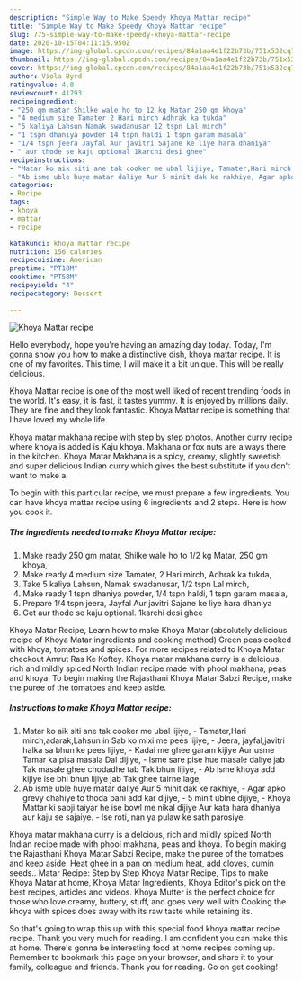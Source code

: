 ```yaml
---
description: "Simple Way to Make Speedy Khoya Mattar recipe"
title: "Simple Way to Make Speedy Khoya Mattar recipe"
slug: 775-simple-way-to-make-speedy-khoya-mattar-recipe
date: 2020-10-15T04:11:15.950Z
image: https://img-global.cpcdn.com/recipes/84a1aa4e1f22b73b/751x532cq70/khoya-mattar-recipe-recipe-main-photo.jpg
thumbnail: https://img-global.cpcdn.com/recipes/84a1aa4e1f22b73b/751x532cq70/khoya-mattar-recipe-recipe-main-photo.jpg
cover: https://img-global.cpcdn.com/recipes/84a1aa4e1f22b73b/751x532cq70/khoya-mattar-recipe-recipe-main-photo.jpg
author: Viola Byrd
ratingvalue: 4.8
reviewcount: 41793
recipeingredient:
- "250 gm matar Shilke wale ho to 12 kg Matar 250 gm khoya"
- "4 medium size Tamater 2 Hari mirch Adhrak ka tukda"
- "5 kaliya Lahsun Namak swadanusar 12 tspn Lal mirch"
- "1 tspn dhaniya powder 14 tspn haldi 1 tspn garam masala"
- "1/4 tspn jeera Jayfal Aur javitri Sajane ke liye hara dhaniya"
- " aur thode se kaju optional 1karchi desi ghee"
recipeinstructions:
- "Matar ko aik siti ane tak cooker me ubal lijiye, Tamater,Hari mirch,adarak,Lahsun in Sab ko mixi me pees lijiye, Jeera, jayfal,javitri halka sa bhun ke pees lijiye, Kadai me ghee garam kijiye Aur usme Tamar ka pisa masala Dal dijiye, Isme sare pise hue masale daliye jab Tak masale ghee chodadhe tab Tak bhun lijiye, Ab isme khoya add kijiye ise bhi bhun lijiye jab Tak ghee tairne lage,"
- "Ab isme uble huye matar daliye Aur 5 minit dak ke rakhiye, Agar apko grevy chahiye to thoda pani add kar dijiye, 5 minit ublne dijiye, Khoya Mattar ki sabji taiyar he ise bowl me nikal dijiye Aur kata hara dhaniya aur kaju se sajaiye. Ise roti, nan ya pulaw ke sath parosiye."
categories:
- Recipe
tags:
- khoya
- mattar
- recipe

katakunci: khoya mattar recipe 
nutrition: 156 calories
recipecuisine: American
preptime: "PT18M"
cooktime: "PT58M"
recipeyield: "4"
recipecategory: Dessert

---
```



![Khoya Mattar recipe](https://img-global.cpcdn.com/recipes/84a1aa4e1f22b73b/751x532cq70/khoya-mattar-recipe-recipe-main-photo.jpg)

Hello everybody, hope you're having an amazing day today. Today, I'm gonna show you how to make a distinctive dish, khoya mattar recipe. It is one of my favorites. This time, I will make it a bit unique. This will be really delicious.

Khoya Mattar recipe is one of the most well liked of recent trending foods in the world. It's easy, it is fast, it tastes yummy. It is enjoyed by millions daily. They are fine and they look fantastic. Khoya Mattar recipe is something that I have loved my whole life.

Khoya matar makhana recipe with step by step photos. Another curry recipe where khoya is added is Kaju khoya. Makhana or fox nuts are always there in the kitchen. Khoya Matar Makhana is a spicy, creamy, slightly sweetish and super delicious Indian curry which gives the best substitute if you don&#39;t want to make a.


To begin with this particular recipe, we must prepare a few ingredients. You can have khoya mattar recipe using 6 ingredients and 2 steps. Here is how you cook it.

<!--inarticleads1-->

##### The ingredients needed to make Khoya Mattar recipe:

1. Make ready 250 gm matar, Shilke wale ho to 1/2 kg Matar, 250 gm khoya,
1. Make ready 4 medium size Tamater, 2 Hari mirch, Adhrak ka tukda,
1. Take 5 kaliya Lahsun, Namak swadanusar, 1/2 tspn Lal mirch,
1. Make ready 1 tspn dhaniya powder, 1/4 tspn haldi, 1 tspn garam masala,
1. Prepare 1/4 tspn jeera, Jayfal Aur javitri Sajane ke liye hara dhaniya
1. Get  aur thode se kaju optional. 1karchi desi ghee


Khoya Matar Recipe, Learn how to make Khoya Matar (absolutely delicious recipe of Khoya Matar ingredients and cooking method) Green peas cooked with khoya, tomatoes and spices. For more recipes related to Khoya Matar checkout Amrut Ras Ke Koftey. Khoya matar makhana curry is a delcious, rich and mildly spiced North Indian recipe made with phool makhana, peas and khoya. To begin making the Rajasthani Khoya Matar Sabzi Recipe, make the puree of the tomatoes and keep aside. 

<!--inarticleads2-->

##### Instructions to make Khoya Mattar recipe:

1. Matar ko aik siti ane tak cooker me ubal lijiye, - Tamater,Hari mirch,adarak,Lahsun in Sab ko mixi me pees lijiye, - Jeera, jayfal,javitri halka sa bhun ke pees lijiye, - Kadai me ghee garam kijiye Aur usme Tamar ka pisa masala Dal dijiye, - Isme sare pise hue masale daliye jab Tak masale ghee chodadhe tab Tak bhun lijiye, - Ab isme khoya add kijiye ise bhi bhun lijiye jab Tak ghee tairne lage,
1. Ab isme uble huye matar daliye Aur 5 minit dak ke rakhiye, - Agar apko grevy chahiye to thoda pani add kar dijiye, - 5 minit ublne dijiye, - Khoya Mattar ki sabji taiyar he ise bowl me nikal dijiye Aur kata hara dhaniya aur kaju se sajaiye. - Ise roti, nan ya pulaw ke sath parosiye.


Khoya matar makhana curry is a delcious, rich and mildly spiced North Indian recipe made with phool makhana, peas and khoya. To begin making the Rajasthani Khoya Matar Sabzi Recipe, make the puree of the tomatoes and keep aside. Heat ghee in a pan on medium heat, add cloves, cumin seeds.. Matar Recipe: Step by Step Khoya Matar Recipe, Tips to make Khoya Matar at home, Khoya Matar Ingredients, Khoya Editor&#39;s pick on the best recipes, articles and videos. Khoya Mutter is the perfect choice for those who love creamy, buttery, stuff, and goes very well with Cooking the khoya with spices does away with its raw taste while retaining its. 

So that's going to wrap this up with this special food khoya mattar recipe recipe. Thank you very much for reading. I am confident you can make this at home. There's gonna be interesting food at home recipes coming up. Remember to bookmark this page on your browser, and share it to your family, colleague and friends. Thank you for reading. Go on get cooking!
